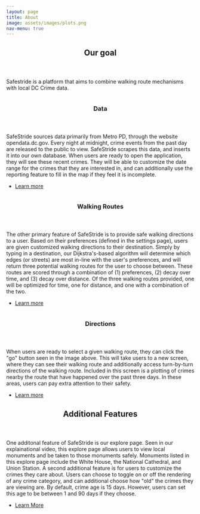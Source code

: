 ```yaml
---
layout: page
title: About
image: assets/images/plots.png
nav-menu: true
---
```


<!-- Main -->
<div id="main">

<!-- One -->
<section id="one">
	<div class="inner">
		<header class="major">
			<h2>Our goal</h2>
		</header>
		<p>Safestride is a platform that aims to combine walking route mechanisms with local DC Crime data.</p>
	</div>
</section>

<!-- Two -->
<section id="two" class="spotlights">
	<section>
		<a href="generic.html" class="image">
			<img src="{% link assets/images/plots.png %}" alt="" data-position="center center" />
		</a>
		<div class="content">
			<div class="inner">
				<header class="major">
					<h3>Data</h3>
				</header>
				<p>SafeStride sources data primarily from Metro PD, through the website opendata.dc.gov. 
				Every night at midnight, crime events from the past day are released to the public to view.
				SafeStride scrapes this data, and inserts it into our own database. When users are ready to 
				open the application, they will see these recent crimes. They will be able to customize the
				date range for the crimes that they are interested in, and can additionally use the reporting
				feature to fill in the map if they feel it is incomplete. </p>
				<ul class="actions">
					<li><a href="generic.html" class="button">Learn more</a></li>
				</ul>
			</div>
		</div>
	</section>
	<section>
		<a href="generic.html" class="image">
			<img src="{% link assets/images/routes.png %}" alt="" data-position="top center" />
		</a>
		<div class="content">
			<div class="inner">
				<header class="major">
					<h3>Walking Routes</h3>
				</header>
				<p>The other primary feature of SafeStride is to provide safe walking directions to a user. 
				Based on their preferences (defined in the settings page), users are given customized walking 
				directions to their destination. Simply by typing in a destination, our Dijkstra's-based algorithm 
				will determine which edges (or streets) are most in-line with the user's preferences, and will 
				return three potential walking routes for the user to choose between. These routes are scored 
				through a combination of (1) preferences, (2) decay over time, and (3) decay over distance. Of 
				the three walking routes provided, one will be optimized for time, one for distance, and one 
				with a combination of the two. </p>
				<ul class="actions">
					<li><a href="generic.html" class="button">Learn more</a></li>
				</ul>
			</div>
		</div>
	</section>
	<section>
		<a href="generic.html" class="image">
			<img src="{% link assets/images/directions.png %}" alt="" data-position="25% 25%" />
		</a>
		<div class="content">
			<div class="inner">
				<header class="major">
					<h3>Directions</h3>
				</header>
				<p>When users are ready to select a given walking route, they can click the "go" button seen in 
				the image above. This will take users to a new screen, where they can see their walking route and 
				additionally access turn-by-turn directions of the walking route. Included in this screen is a 
				plotting of crimes nearby the route that have happened over the past three days. In these areas, users 
				can pay extra attention to their safety. </p>
				<ul class="actions">
					<li><a href="generic.html" class="button">Learn more</a></li>
				</ul>
			</div>
		</div>
	</section>
</section>

<!-- Three -->
<section id="three">
	<div class="inner">
		<header class="major">
			<h2>Additional Features</h2>
		</header>
		<p>One additonal feature of SafeStride is our explore page. Seen in our explainational video, this explore 
		page allows users to view local monuments and be taken to those monuments safely. Monuments listed in this 
		explore page include the White House, the National Cathedral, and Union Station. A second additional feature 
		is for users to customize the crimes they care about. Users can choose to toggle on or off the rendering of 
		any crime category, and can additional choose how "old" the crimes they are viewing are. By default, crime age 
		is 15 days. However, users can set this age to be between 1 and 90 days if they choose. </p>
		<ul class="actions">
			<li><a href="generic.html" class="button next">Learn More</a></li>
		</ul>
	</div>
</section>

</div>
